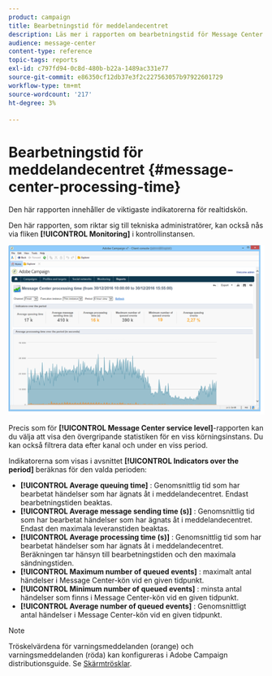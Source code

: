 ```yaml
---
product: campaign
title: Bearbetningstid för meddelandecentret
description: Läs mer i rapporten om bearbetningstid för Message Center.
audience: message-center
content-type: reference
topic-tags: reports
exl-id: c797fd94-0c8d-480b-b22a-1489ac331e77
source-git-commit: e86350cf12db37e3f2c227563057b97922601729
workflow-type: tm+mt
source-wordcount: '217'
ht-degree: 3%

---
```


# Bearbetningstid för meddelandecentret {#message-center-processing-time}

Den här rapporten innehåller de viktigaste indikatorerna för realtidskön.

Den här rapporten, som riktar sig till tekniska administratörer, kan också nås via fliken **[!UICONTROL Monitoring]** i kontrollinstansen.

![](assets/mc_reports_2.png)

Precis som för **[!UICONTROL Message Center service level]**-rapporten kan du välja att visa den övergripande statistiken för en viss körningsinstans. Du kan också filtrera data efter kanal och under en viss period.

Indikatorerna som visas i avsnittet **[!UICONTROL Indicators over the period]** beräknas för den valda perioden:

* **[!UICONTROL Average queuing time]** : Genomsnittlig tid som har bearbetat händelser som har ägnats åt i meddelandecentret. Endast bearbetningstiden beaktas.
* **[!UICONTROL Average message sending time (s)]** : Genomsnittlig tid som har bearbetat händelser som har ägnats åt i meddelandecentret. Endast den maximala leveranstiden beaktas.
* **[!UICONTROL Average processing time (s)]** : Genomsnittlig tid som har bearbetat händelser som har ägnats åt i meddelandecentret. Beräkningen tar hänsyn till bearbetningstiden och den maximala sändningstiden.
* **[!UICONTROL Maximum number of queued events]** : maximalt antal händelser i Message Center-kön vid en given tidpunkt.
* **[!UICONTROL Minimum number of queued events]** : minsta antal händelser som finns i Message Center-kön vid en given tidpunkt.
* **[!UICONTROL Average number of queued events]** : Genomsnittligt antal händelser i Message Center-kön vid en given tidpunkt.

>[!NOTE]
>
>Tröskelvärdena för varningsmeddelanden (orange) och varningsmeddelanden (röda) kan konfigureras i Adobe Campaign distributionsguide. Se [Skärmtrösklar](../../message-center/using/additional-configurations.md#monitoring-thresholds).
